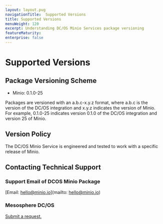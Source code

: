 ```yaml
---
layout: layout.pug
navigationTitle:  Supported Versions
title: Supported Versions
menuWeight: 120
excerpt: Understanding DC/OS Minio Services package versioning
featureMaturity:
enterprise: false
---
```


# Supported Versions

## Package Versioning Scheme

- Minio: 0.1.0-25

Packages are versioned with an a.b.c-x.y.z format, where a.b.c is the version of the DC/OS integration and x.y.z indicates the version of Minio. For example, 0.1.0-25 indicates version 0.1.0 of the DC/OS integration and version 25 of Minio.

## Version Policy

The DC/OS Minio Service is engineered and tested to work with a specific release of Minio.

## Contacting Technical Support

### Support Email of DCOS Minio Package

[Email:  hello@minio.io](mailto: hello@minio.io)

### Mesosphere DC/OS

[Submit a request.](https://support.mesosphere.com/hc/en-us/requests/new)
